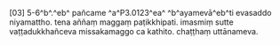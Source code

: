 [03] 5-6^b^.^eb^ pañcame ^a^P3.0123^ea^ ^b^ayamevā^eb^ti  evasaddo niyamattho. tena aññaṃ maggaṃ paṭikkhipati. imasmiṃ sutte  vaṭṭadukkhañceva missakamaggo ca kathito. chaṭṭhaṃ uttānameva.